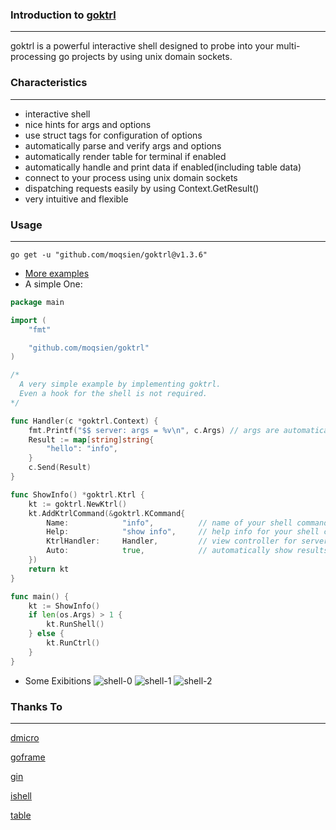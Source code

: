 ### Introduction to [goktrl](https://github.com/moqsien/goktrl) 

------------------
goktrl is a powerful interactive shell designed to probe into your multi-processing go projects by using unix domain sockets.

### Characteristics
------------------
- interactive shell
- nice hints for args and options
- use struct tags for configuration of options
- automatically parse and verify args and options
- automatically render table for terminal if enabled
- automatically handle and print data if enabled(including table data)
- connect to your process using unix domain sockets
- dispatching requests easily by using Context.GetResult()
- very intuitive and flexible

### Usage
------------------
```shell
go get -u "github.com/moqsien/goktrl@v1.3.6"
```
- [More examples](https://github.com/moqsien/goktrl/tree/main/examples/ktrl)
- A simple One:
```go
package main

import (
	"fmt"

	"github.com/moqsien/goktrl"
)

/*
  A very simple example by implementing goktrl.
  Even a hook for the shell is not required.
*/

func Handler(c *goktrl.Context) {
	fmt.Printf("$$ server: args = %v\n", c.Args) // args are automatically parsed and stored in c.Args
	Result := map[string]string{
		"hello": "info",
	}
	c.Send(Result)
}

func ShowInfo() *goktrl.Ktrl {
	kt := goktrl.NewKtrl()
	kt.AddKtrlCommand(&goktrl.KCommand{
		Name:            "info",          // name of your shell command
		Help:            "show info",     // help info for your shell command
		KtrlHandler:     Handler,         // view controller for server side
		Auto:            true,            // automatically show results or not
	})
	return kt
}

func main() {
	kt := ShowInfo()
	if len(os.Args) > 1 {
		kt.RunShell()
	} else {
		kt.RunCtrl()
	}
}
```

- Some Exibitions
![shell-0](https://github.com/moqsien/goktrl/blob/main/docs/0.png)
![shell-1](https://github.com/moqsien/goktrl/blob/main/docs/1.png)
![shell-2](https://github.com/moqsien/goktrl/blob/main/docs/2.png)

### Thanks To

------------------
[dmicro](https://github.com/osgochina/dmicro)

[goframe](https://github.com/gogf/gf)

[gin](https://github.com/gin-gonic/gin)

[ishell](https://github.com/abiosoft/ishell)

[table](https://github.com/aquasecurity/table)
